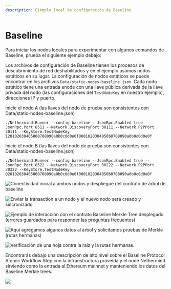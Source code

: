 ```yaml
---
description: Ejemplo local de configuración de Baseline
---
```


# Baseline

Para iniciar los nodos locales para experimentar con algunos comandos de Baseline, prueba el siguiente ejemplo debajo:

Los archivos de configuración de Baseline tienen los procesos de descubrimiento de red deshabilitados y en el ejemplo usamos nodos estáticos en su lugar. La configuración de nodos estáticos se puede encontrar en los archivos `Data/static-nodes-baseline.json`. Cada nodo estático tiene una entrada enode con una llave pública derivada de la llave privada del nodo (las configuraciones del `TestNodeKey` en nuestro ejemplo), direcciones IP y puerto.

Inicie el nodo A (las llaves del nodo de prueba son consistentes con Data/static-nodes-baseline.json)

```
./Nethermind.Runner --config baseline --JsonRpc.Enabled true --JsonRpc.Port 8511 --Network.DiscoveryPort 30111 --Network.P2PPort 30111 --KeyStore.TestNodeKey 120102030405060708090a0b0c0d0e0f000102030405060708090a0b0c0d0e0f
```

Inicie el nodo B (las llaves del nodo de prueba son consistentes con Data/static-nodes-baseline.json)

```
./Nethermind.Runner --config baseline --JsonRpc.Enabled true --JsonRpc.Port 8522 --Network.DiscoveryPort 30222 --Network.P2PPort 30222 --KeyStore.TestNodeKey 020102030405060708090a0b0c0d0e0f000102030405060708090a0b0c0d0e0f
```

![Conectividad inicial a ambos nodos y despliegue del contrato de árbol de baseline](<../.gitbook/assets/image (33).png>)

![Enviar la transaction a un nodo y el nuevo nodo será creado y sincronizado](<../.gitbook/assets/image (32).png>)

![Ejemplo de interacción con el contrato Baseline Merkle Tree desplegado (errores guardados para responder las preguntas frecuentes)](<../.gitbook/assets/image (34).png>)

![Aquí agregamos algunos datos al árbol y solicitamos pruebas de Merkle (rutas hermanas)](<../.gitbook/assets/image (35).png>)

![Verificación de una hoja contra la raíz y la rutas hermanas.](<../.gitbook/assets/image (36).png>)

Encontrarás debajo una descripción de alto nivel sobre el Baseline Protocol Atomic Workflow Step con la infraestructura proveída y el node Nethermind sirviendo como la entrada al Ethereum mainnet y manteniendo los datos del Baseline Merkle trees.

![](<../.gitbook/assets/provide\_neth (1) (1) (4) (4) (4) (4).png>)
